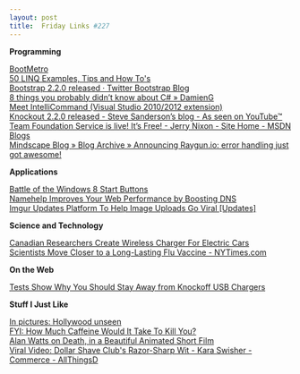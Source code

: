 ```yaml
---
layout: post
title:  Friday Links #227
---
```

**Programming**

[BootMetro](http://aozora.github.com/bootmetro/index.html)   
[50 LINQ Examples, Tips and How To's](http://www.dotnetcurry.com/ShowArticle.aspx?ID=727)   
[Bootstrap 2.2.0 released · Twitter Bootstrap Blog](http://blog.getbootstrap.com/2012/10/29/bootstrap-2-2-0-released/)   
[8 things you probably didn’t know about C# » DamienG](http://damieng.com/blog/2012/10/29/8-things-you-probably-didnt-know-about-csharp)   
[Meet IntelliCommand (Visual Studio 2010/2012 extension)](http://outcoldman.com/en/blog/show/326)   
[Knockout 2.2.0 released - Steve Sanderson’s blog - As seen on YouTube™](http://blog.stevensanderson.com/2012/10/29/knockout-2-2-0-released/)   
[Team Foundation Service is live! It’s Free! - Jerry Nixon - Site Home - MSDN Blogs](http://blogs.msdn.com/b/jerrynixon/archive/2012/10/31/team-foundation-service-is-live.aspx)   
[Mindscape Blog » Blog Archive » Announcing Raygun.io: error handling just got awesome!](http://www.mindscapehq.com/blog/index.php/2012/10/29/announcing-raygun-io-error-handling-just-got-awesome/)

**Applications**

[Battle of the Windows 8 Start Buttons](http://www.labnol.org/software/windows-8-start-button/26465/)   
[Namehelp Improves Your Web Performance by Boosting DNS](http://updates.lifehacker.com/post/34762869867/namehelp-improves-your-web-performance-by-boosting-dns)   
[Imgur Updates Platform To Help Image Uploads Go Viral [Updates]](http://www.makeuseof.com/tag/imgur-updates-platform-user-content-viral-updates/)

**Science and Technology**

[Canadian Researchers Create Wireless Charger For Electric Cars](http://hardware.slashdot.org/story/12/10/28/1413258/canadian-researchers-create-wireless-charger-for-electric-cars)   
[Scientists Move Closer to a Long-Lasting Flu Vaccine - NYTimes.com](http://www.nytimes.com/2012/10/30/science/scientists-move-closer-to-a-long-lasting-flu-vaccine.html?_r=0)

**On the Web**

[Tests Show Why You Should Stay Away from Knockoff USB Chargers](http://updates.lifehacker.com/post/34723084079/tests-show-why-you-should-stay-away-from-knockoff-usb)

**Stuff I Just Like**

[In pictures: Hollywood unseen](http://www.bbc.co.uk/news/in-pictures-19947444)   
[FYI: How Much Caffeine Would It Take To Kill You?](http://www.popsci.com/science/article/2012-10/fyi-how-much-caffeine-would-it-take-kill-you)   
[Alan Watts on Death, in a Beautiful Animated Short Film](http://www.brainpickings.org/index.php/2012/10/31/alan-watts-on-death/)   
[Viral Video: Dollar Shave Club's Razor-Sharp Wit - Kara Swisher - Commerce - AllThingsD](http://allthingsd.com/20120307/viral-video-dollar-shave-clubs-razor-sharp-wit/)
